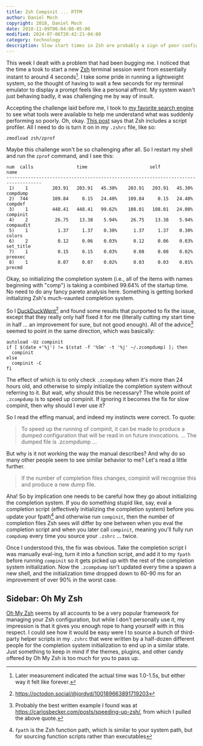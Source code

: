 ```yaml
---
title: Zsh Compinit ... RTFM
author: Daniel Moch
copyright: 2018, Daniel Moch
date: 2018-11-09T06:04:08-05:00
modified: 2024-07-06T20:42:21-04:00
category: technology
description: Slow start times in Zsh are probably a sign of poor configuration
---
```

This week I dealt with a problem that had been bugging me. I noticed
that the time a took to start a new [Zsh](https://www.zsh.org)
terminal session went from essentially instant to around 4
seconds[^it]. I take some pride in running a lightweight system, so
the thought of having to wait a few seconds for my terminal emulator
to display a prompt feels like a personal affront. My system wasn't
just behaving badly, it was challenging me by way of insult.

Accepting the challenge laid before me, I took to [my favorite search
engine](https://duckduckgo.com) to see what tools were available to help me understand what
was suddenly performing so poorly. Oh, okay. [This
post](https://xebia.com/blog/profiling-zsh-shell-scripts/) says that
Zsh includes a script profiler. All I need to do is turn it on in my
``.zshrc`` file, like so:

	zmodload zsh/zprof

Maybe this challenge won't be so challenging after all. So I restart my
shell and run the ``zprof`` command, and I see this:

	num  calls                time                       self            name
	-----------------------------------------------------------------------------------
	 1)    1         203.91   203.91   45.30%    203.91   203.91   45.30%  compdump
	 2)  744         109.84     0.15   24.40%    109.84     0.15   24.40%  compdef
	 3)    1         448.41   448.41   99.62%    108.01   108.01   24.00%  compinit
	 4)    2          26.75    13.38    5.94%     26.75    13.38    5.94%  compaudit
	 5)    1           1.37     1.37    0.30%      1.37     1.37    0.30%  colors
	 6)    2           0.12     0.06    0.03%      0.12     0.06    0.03%  set_title
	 7)    1           0.15     0.15    0.03%      0.08     0.08    0.02%  preexec
	 8)    1           0.07     0.07    0.02%      0.03     0.03    0.01%  precmd

Okay, so initializing the completion system (i.e., all of the items with
names beginning with "comp") is taking a combined 99.64% of the startup
time. No need to do any fancy pareto analysis here. Something is getting
borked initializing Zsh's much-vaunted completion system.

So I [DuckDuckWent](https://duckduckgo.com)[^jk] and found some
results that purported to fix the issue, except that they really only
half fixed it for me (literally cutting my start time in half ... an
improvement for sure, but not good enough). All of the advice[^ad]
seemed to point in the same direction, which was basically:

	autoload -Uz compinit
	if [ $(date +'%j') != $(stat -f '%Sm' -t '%j' ~/.zcompdump) ]; then
	  compinit
	else
	  compinit -C
	fi

The effect of which is to only check ``.zcompdump`` when it's more than
24 hours old, and otherwise to simply initialize the completion system
without referring to it. But wait, why should this be necessary? The
whole point of ``.zcompdump`` is to speed up compinit. If ignoring it
becomes the fix for slow compinit, then why should I ever use it?

So I read the effing manual, and indeed my instincts were correct. To
quote:

> To speed up the running of compinit, it can be made to produce a
> dumped configuration that will be read in on future invocations. ...
> The dumped file is .zcompdump ...

But why is it not working the way the manual describes? And why do so
many other people seem to see similar behavior to me? Let's read a
little further.

> If the number of completion files changes, compinit will recognise
> this and produce a new dump file.

Aha! So by implication one needs to be careful how they go about
initializing the completion system. If you do something stupid like,
say, eval a completion script (effectively initializing the completion
system) before you update your fpath[^fp] and otherwise run
``compinit``, then the number of completion files Zsh sees will differ
by one between when you eval the completion script and when you later
call ``compinit``, meaning you'll fully run ``compdump`` every time you
source your ``.zshrc`` ... twice.

Once I understood this, the fix was obvious. Take the completion script
I was manually eval-ing, turn it into a function script, and add it to
my ``fpath`` before running ``compinit`` so it gets picked up with the
rest of the completion system initialization. Now the ``.zcompdump``
isn't updated every time a spawn a new shell, and the initialization
time dropped down to 60-90 ms for an improvement of over 90% in the
worst case.

Sidebar: Oh My Zsh
------------------

[Oh My Zsh](https://ohmyz.sh/) seems by all accounts to be a very
popular framework for managing your Zsh configuration, but while I
don't personally use it, my impression is that it gives you enough
rope to hang yourself with in this respect. I could see how it would
be easy were I to source a bunch of third-party helper scripts in my
``.zshrc`` that were written by a half-dozen different people for the
completion system initialization to end up in a similar state. Just
something to keep in mind if the themes, plugins, and other candy
offered by Oh My Zsh is too much for you to pass up.

[^it]: Later measurement indicated the actual time was 1.0-1.5s, but either way it felt like forever.

[^jk]: https://octodon.social/@jordyd/100189663891719203

[^ad]: Probably the best written example I found was at https://carlosbecker.com/posts/speeding-up-zsh/, from which I pulled the above quote.

[^fp]: ``fpath`` is the Zsh function path, which is similar to your system path, but for sourcing function scripts rather than executables
